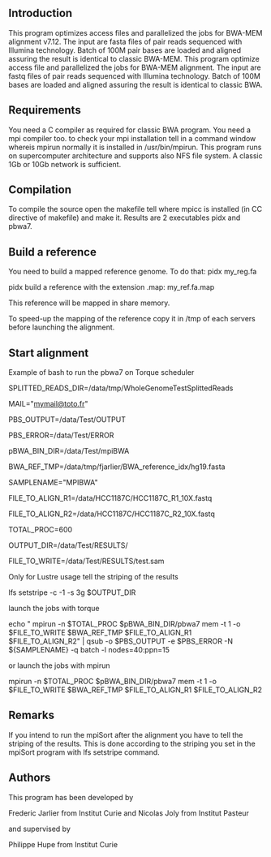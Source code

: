 Introduction
------------


This program optimizes access files and parallelized the jobs for BWA-MEM alignment v7.12.
The input are fasta files of pair reads sequenced with Illumina technology. 
Batch of 100M pair bases are loaded and aligned assuring the result is identical to classic BWA-MEM. 
This program optimize access file and parallelized the jobs for BWA-MEM alignment.
The input are fastq files of pair reads sequenced with Illumina technology. 
Batch of 100M bases are loaded and aligned assuring the result is identical to classic BWA. 

Requirements
------------

You need a C compiler as required for classic BWA program.
You need a mpi compiler too. to check your mpi installation tell in a command window whereis mpirun normally it is installed in /usr/bin/mpirun.
This program runs on supercomputer architecture and supports also NFS file system. 
A classic 1Gb or 10Gb network is sufficient.

Compilation 
-----------

To compile the source open the makefile tell where mpicc is installed (in CC directive of makefile) and make it.
Results are 2 executables pidx and pbwa7.

Build a reference
-----------------

You need to build a mapped reference genome. 
To do that: pidx my_reg.fa 

pidx build a reference with the extension .map: my_ref.fa.map 

This reference will be mapped in share memory.

To speed-up the mapping of the reference copy it in /tmp of each servers before launching the alignment. 

Start alignment
---------------

Example of bash to run the pbwa7 on Torque scheduler

SPLITTED_READS_DIR=/data/tmp/WholeGenomeTestSplittedReads

MAIL="mymail@toto.fr"

PBS_OUTPUT=/data/Test/OUTPUT

PBS_ERROR=/data/Test/ERROR

pBWA_BIN_DIR=/data/Test/mpiBWA

BWA_REF_TMP=/data/tmp/fjarlier/BWA_reference_idx/hg19.fasta

SAMPLENAME="MPIBWA"

FILE_TO_ALIGN_R1=/data/HCC1187C/HCC1187C_R1_10X.fastq

FILE_TO_ALIGN_R2=/data/HCC1187C/HCC1187C_R2_10X.fastq

TOTAL_PROC=600

OUTPUT_DIR=/data/Test/RESULTS/

FILE_TO_WRITE=/data/Test/RESULTS/test.sam

Only for Lustre usage tell the striping of the results

lfs setstripe -c -1 -s 3g $OUTPUT_DIR 

launch the jobs with torque

echo " mpirun -n $TOTAL_PROC $pBWA_BIN_DIR/pbwa7 mem -t 1 -o $FILE_TO_WRITE $BWA_REF_TMP $FILE_TO_ALIGN_R1 $FILE_TO_ALIGN_R2" | qsub -o $PBS_OUTPUT -e $PBS_ERROR -N ${SAMPLENAME} -q batch  -l nodes=40:ppn=15

or launch the jobs with mpirun

mpirun -n $TOTAL_PROC $pBWA_BIN_DIR/pbwa7 mem -t 1 -o $FILE_TO_WRITE $BWA_REF_TMP $FILE_TO_ALIGN_R1 $FILE_TO_ALIGN_R2

Remarks
-------

If you intend to run the mpiSort after the alignment you have to tell the striping of the results. 
This is done according to the striping you set in the mpiSort program with lfs setstripe command. 

Authors
-------

This program has been developed by 

Frederic Jarlier from Institut Curie and 
Nicolas Joly from Institut Pasteur

and supervised by

Philippe Hupe from Institut Curie
